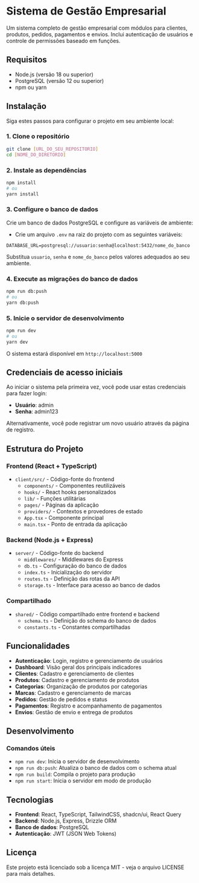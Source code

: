 # Sistema de Gestão Empresarial

Um sistema completo de gestão empresarial com módulos para clientes, produtos, pedidos, pagamentos e envios. Inclui autenticação de usuários e controle de permissões baseado em funções.

## Requisitos

- Node.js (versão 18 ou superior)
- PostgreSQL (versão 12 ou superior)
- npm ou yarn

## Instalação

Siga estes passos para configurar o projeto em seu ambiente local:

### 1. Clone o repositório

```bash
git clone [URL_DO_SEU_REPOSITORIO]
cd [NOME_DO_DIRETORIO]
```

### 2. Instale as dependências

```bash
npm install
# ou
yarn install
```

### 3. Configure o banco de dados

Crie um banco de dados PostgreSQL e configure as variáveis de ambiente:

- Crie um arquivo `.env` na raiz do projeto com as seguintes variáveis:

```
DATABASE_URL=postgresql://usuario:senha@localhost:5432/nome_do_banco
```

Substitua `usuario`, `senha` e `nome_do_banco` pelos valores adequados ao seu ambiente.

### 4. Execute as migrações do banco de dados

```bash
npm run db:push
# ou
yarn db:push
```

### 5. Inicie o servidor de desenvolvimento

```bash
npm run dev
# ou
yarn dev
```

O sistema estará disponível em `http://localhost:5000`

## Credenciais de acesso iniciais

Ao iniciar o sistema pela primeira vez, você pode usar estas credenciais para fazer login:

- **Usuário**: admin
- **Senha**: admin123

Alternativamente, você pode registrar um novo usuário através da página de registro.

## Estrutura do Projeto

### Frontend (React + TypeScript)

- `client/src/` - Código-fonte do frontend
  - `components/` - Componentes reutilizáveis
  - `hooks/` - React hooks personalizados
  - `lib/` - Funções utilitárias
  - `pages/` - Páginas da aplicação
  - `providers/` - Contextos e provedores de estado
  - `App.tsx` - Componente principal
  - `main.tsx` - Ponto de entrada da aplicação

### Backend (Node.js + Express)

- `server/` - Código-fonte do backend
  - `middlewares/` - Middlewares do Express
  - `db.ts` - Configuração do banco de dados
  - `index.ts` - Inicialização do servidor
  - `routes.ts` - Definição das rotas da API
  - `storage.ts` - Interface para acesso ao banco de dados

### Compartilhado

- `shared/` - Código compartilhado entre frontend e backend
  - `schema.ts` - Definição do schema do banco de dados
  - `constants.ts` - Constantes compartilhadas

## Funcionalidades

- **Autenticação**: Login, registro e gerenciamento de usuários
- **Dashboard**: Visão geral dos principais indicadores
- **Clientes**: Cadastro e gerenciamento de clientes
- **Produtos**: Cadastro e gerenciamento de produtos
- **Categorias**: Organização de produtos por categorias
- **Marcas**: Cadastro e gerenciamento de marcas
- **Pedidos**: Gestão de pedidos e status
- **Pagamentos**: Registro e acompanhamento de pagamentos
- **Envios**: Gestão de envio e entrega de produtos

## Desenvolvimento

### Comandos úteis

- `npm run dev`: Inicia o servidor de desenvolvimento
- `npm run db:push`: Atualiza o banco de dados com o schema atual
- `npm run build`: Compila o projeto para produção
- `npm run start`: Inicia o servidor em modo de produção

## Tecnologias

- **Frontend**: React, TypeScript, TailwindCSS, shadcn/ui, React Query
- **Backend**: Node.js, Express, Drizzle ORM
- **Banco de dados**: PostgreSQL
- **Autenticação**: JWT (JSON Web Tokens)

## Licença

Este projeto está licenciado sob a licença MIT - veja o arquivo LICENSE para mais detalhes.